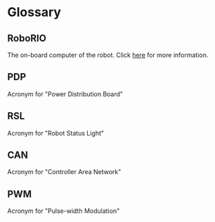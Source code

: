 # Glossary

## RoboRIO

The on-board computer of the robot. Click [here](Book/Chapters/1.1.md) for more information.

## PDP

Acronym for "Power Distribution Board"

## RSL

Acronym for "Robot Status Light"

## CAN

Acronym for "Controller Area Network"

## PWM

Acronym for "Pulse-width Modulation"

